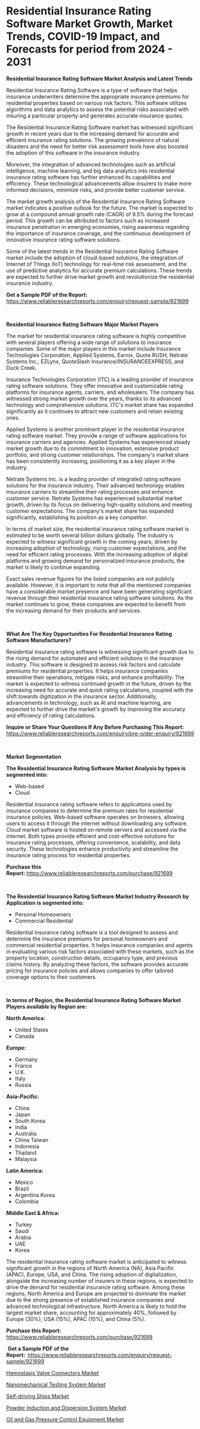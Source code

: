 <p><h1>Residential Insurance Rating Software Market Growth, Market Trends, COVID-19 Impact, and Forecasts for period from 2024 - 2031</h1></p><p><strong>Residential Insurance Rating Software Market Analysis and Latest Trends</strong></p>
<p><p>Residential Insurance Rating Software is a type of software that helps insurance underwriters determine the appropriate insurance premiums for residential properties based on various risk factors. This software utilizes algorithms and data analytics to assess the potential risks associated with insuring a particular property and generates accurate insurance quotes.</p><p>The Residential Insurance Rating Software market has witnessed significant growth in recent years due to the increasing demand for accurate and efficient insurance rating solutions. The growing prevalence of natural disasters and the need for better risk assessment tools have also boosted the adoption of this software in the insurance industry.</p><p>Moreover, the integration of advanced technologies such as artificial intelligence, machine learning, and big data analytics into residential insurance rating software has further enhanced its capabilities and efficiency. These technological advancements allow insurers to make more informed decisions, minimize risks, and provide better customer service.</p><p>The market growth analysis of the Residential Insurance Rating Software market indicates a positive outlook for the future. The market is expected to grow at a compound annual growth rate (CAGR) of 9.5% during the forecast period. This growth can be attributed to factors such as increased insurance penetration in emerging economies, rising awareness regarding the importance of insurance coverage, and the continuous development of innovative insurance rating software solutions.</p><p>Some of the latest trends in the Residential Insurance Rating Software market include the adoption of cloud-based solutions, the integration of Internet of Things (IoT) technology for real-time risk assessment, and the use of predictive analytics for accurate premium calculations. These trends are expected to further drive market growth and revolutionize the residential insurance industry.</p></p>
<p><strong>Get a Sample PDF of the Report:&nbsp;</strong> <a href="https://www.reliableresearchreports.com/enquiry/request-sample/921699">https://www.reliableresearchreports.com/enquiry/request-sample/921699</a></p>
<p>&nbsp;</p>
<p><strong>Residential Insurance Rating Software Major Market Players</strong></p>
<p><p>The market for residential insurance rating software is highly competitive with several players offering a wide range of solutions to insurance companies. Some of the major players in this market include Insurance Technologies Corporation, Applied Systems, Earnix, Quote RUSH, Netrate Systems Inc., EZLynx, QuoteSlash Insurance/INSURANCEEXPRESS, and Duck Creek.</p><p>Insurance Technologies Corporation (ITC) is a leading provider of insurance rating software solutions. They offer innovative and customizable rating platforms for insurance agents, carriers, and wholesalers. The company has witnessed strong market growth over the years, thanks to its advanced technology and comprehensive solutions. ITC's market share has expanded significantly as it continues to attract new customers and retain existing ones.</p><p>Applied Systems is another prominent player in the residential insurance rating software market. They provide a range of software applications for insurance carriers and agencies. Applied Systems has experienced steady market growth due to its commitment to innovation, extensive product portfolio, and strong customer relationships. The company's market share has been consistently increasing, positioning it as a key player in the industry.</p><p>Netrate Systems Inc. is a leading provider of integrated rating software solutions for the insurance industry. Their advanced technology enables insurance carriers to streamline their rating processes and enhance customer service. Netrate Systems has experienced substantial market growth, driven by its focus on delivering high-quality solutions and meeting customer expectations. The company's market share has expanded significantly, establishing its position as a key competitor.</p><p>In terms of market size, the residential insurance rating software market is estimated to be worth several billion dollars globally. The industry is expected to witness significant growth in the coming years, driven by increasing adoption of technology, rising customer expectations, and the need for efficient rating processes. With the increasing adoption of digital platforms and growing demand for personalized insurance products, the market is likely to continue expanding.</p><p>Exact sales revenue figures for the listed companies are not publicly available. However, it is important to note that all the mentioned companies have a considerable market presence and have been generating significant revenue through their residential insurance rating software solutions. As the market continues to grow, these companies are expected to benefit from the increasing demand for their products and services.</p></p>
<p>&nbsp;</p>
<p><strong>What Are The Key Opportunities For Residential Insurance Rating Software Manufacturers?</strong></p>
<p><p>Residential insurance rating software is witnessing significant growth due to the rising demand for automated and efficient solutions in the insurance industry. This software is designed to assess risk factors and calculate premiums for residential properties. It helps insurance companies streamline their operations, mitigate risks, and enhance profitability. The market is expected to witness continued growth in the future, driven by the increasing need for accurate and quick rating calculations, coupled with the shift towards digitization in the insurance sector. Additionally, advancements in technology, such as AI and machine learning, are expected to further drive the market's growth by improving the accuracy and efficiency of rating calculations.</p></p>
<p><strong>Inquire or Share Your Questions If Any Before Purchasing This Report:</strong> <a href="https://www.reliableresearchreports.com/enquiry/pre-order-enquiry/921699">https://www.reliableresearchreports.com/enquiry/pre-order-enquiry/921699</a></p>
<p>&nbsp;</p>
<p><strong>Market Segmentation</strong></p>
<p><strong>The Residential Insurance Rating Software Market Analysis by types is segmented into:</strong></p>
<p><ul><li>Web-based</li><li>Cloud</li></ul></p>
<p><p>Residential insurance rating software refers to applications used by insurance companies to determine the premium rates for residential insurance policies. Web-based software operates on browsers, allowing users to access it through the internet without downloading any software. Cloud market software is hosted on remote servers and accessed via the internet. Both types provide efficient and cost-effective solutions for insurance rating processes, offering convenience, scalability, and data security. These technologies enhance productivity and streamline the insurance rating process for residential properties.</p></p>
<p><strong>Purchase this Report:&nbsp;</strong><a href="https://www.reliableresearchreports.com/purchase/921699">https://www.reliableresearchreports.com/purchase/921699</a></p>
<p>&nbsp;</p>
<p><strong>The Residential Insurance Rating Software Market Industry Research by Application is segmented into:</strong></p>
<p><ul><li>Personal Homeowners</li><li>Commercial Residential</li></ul></p>
<p><p>Residential insurance rating software is a tool designed to assess and determine the insurance premiums for personal homeowners and commercial residential properties. It helps insurance companies and agents in evaluating various risk factors associated with these markets, such as the property location, construction details, occupancy type, and previous claims history. By analyzing these factors, the software provides accurate pricing for insurance policies and allows companies to offer tailored coverage options to their customers.</p></p>
<p>&nbsp;</p>
<p><strong>In terms of Region, the Residential Insurance Rating Software Market Players available by Region are:</strong></p>
<p>
    <p> <strong> North America: </strong>
        <ul>
            <li>United States</li>
            <li>Canada</li>
        </ul>
        </p> 
    <p> <strong> Europe: </strong>
        <ul>
            <li>Germany</li>
            <li>France</li>
            <li>U.K.</li>
            <li>Italy</li>
            <li>Russia</li>
        </ul>
        </p> 
    <p> <strong> Asia-Pacific: </strong>
        <ul>
            <li>China</li>
            <li>Japan</li>
            <li>South Korea</li>
            <li>India</li>
            <li>Australia</li>
            <li>China Taiwan</li>
            <li>Indonesia</li>
            <li>Thailand</li>
            <li>Malaysia</li>
        </ul>
        </p> 
    <p> <strong> Latin America: </strong>
        <ul>
            <li>Mexico</li>
            <li>Brazil</li>
            <li>Argentina Korea</li>
            <li>Colombia</li>
        </ul>
        </p> 
    <p> <strong> Middle East & Africa: </strong>
        <ul>
            <li>Turkey</li>
            <li>Saudi</li>
            <li>Arabia</li>
            <li>UAE</li>
            <li>Korea</li>
        </ul>
    </p>
    </p>
<p><p>The residential insurance rating software market is anticipated to witness significant growth in the regions of North America (NA), Asia Pacific (APAC), Europe, USA, and China. The rising adoption of digitalization, alongside the increasing number of insurers in these regions, is expected to drive the demand for residential insurance rating software. Among these regions, North America and Europe are projected to dominate the market due to the strong presence of established insurance companies and advanced technological infrastructure. North America is likely to hold the largest market share, accounting for approximately 40%, followed by Europe (30%), USA (15%), APAC (10%), and China (5%).</p></p>
<p><strong>Purchase this Report: </strong><a href="https://www.reliableresearchreports.com/purchase/921699">https://www.reliableresearchreports.com/purchase/921699</a></p>
<p>&nbsp;<strong>Get a Sample PDF of the Report:&nbsp;&nbsp;</strong><a href="https://www.reliableresearchreports.com/enquiry/request-sample/921699">https://www.reliableresearchreports.com/enquiry/request-sample/921699</a></p>
<p><strong></strong></p>
<p><p><a href="https://medium.com/@malcomw102036/hemostasis-valve-connectors-market-furnishes-information-on-market-share-market-trends-and-market-1b35c20fbb41">Hemostasis Valve Connectors Market</a></p><p><a href="https://medium.com/@malcomw102036/nanomechanical-testing-system-market-size-reveals-the-best-marketing-channels-in-global-industry-13fe251af417">Nanomechanical Testing System Market</a></p><p><a href="https://medium.com/@malcomw102036/self-driving-ships-market-trends-and-market-analysis-forecasted-for-period-2024-2031-2473c6725be9">Self-driving Ships Market</a></p><p><a href="https://medium.com/@malcomw102036/analyzing-powder-induction-and-dispersion-system-market-global-industry-perspective-and-forecast-5357b8a3bf61">Powder Induction and Dispersion System Market</a></p><p><a href="https://medium.com/@malcomw102036/oil-and-gas-pressure-control-equipment-market-size-reveals-the-best-marketing-channels-in-global-590d0cd4d9d1">Oil and Gas Pressure Control Equipment Market</a></p></p>